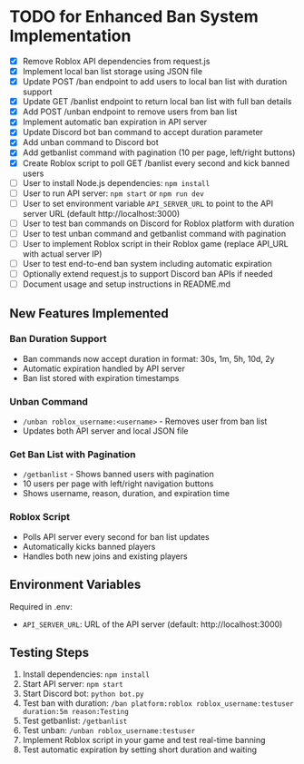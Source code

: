 # TODO for Enhanced Ban System Implementation

- [x] Remove Roblox API dependencies from request.js
- [x] Implement local ban list storage using JSON file
- [x] Update POST /ban endpoint to add users to local ban list with duration support
- [x] Update GET /banlist endpoint to return local ban list with full ban details
- [x] Add POST /unban endpoint to remove users from ban list
- [x] Implement automatic ban expiration in API server
- [x] Update Discord bot ban command to accept duration parameter
- [x] Add unban command to Discord bot
- [x] Add getbanlist command with pagination (10 per page, left/right buttons)
- [x] Create Roblox script to poll GET /banlist every second and kick banned users
- [ ] User to install Node.js dependencies: `npm install`
- [ ] User to run API server: `npm start` or `npm run dev`
- [ ] User to set environment variable `API_SERVER_URL` to point to the API server URL (default http://localhost:3000)
- [ ] User to test ban commands on Discord for Roblox platform with duration
- [ ] User to test unban command and getbanlist command with pagination
- [ ] User to implement Roblox script in their Roblox game (replace API_URL with actual server IP)
- [ ] User to test end-to-end ban system including automatic expiration
- [ ] Optionally extend request.js to support Discord ban APIs if needed
- [ ] Document usage and setup instructions in README.md

## New Features Implemented

### Ban Duration Support
- Ban commands now accept duration in format: 30s, 1m, 5h, 10d, 2y
- Automatic expiration handled by API server
- Ban list stored with expiration timestamps

### Unban Command
- `/unban roblox_username:<username>` - Removes user from ban list
- Updates both API server and local JSON file

### Get Ban List with Pagination
- `/getbanlist` - Shows banned users with pagination
- 10 users per page with left/right navigation buttons
- Shows username, reason, duration, and expiration time

### Roblox Script
- Polls API server every second for ban list updates
- Automatically kicks banned players
- Handles both new joins and existing players

## Environment Variables

Required in .env:
- `API_SERVER_URL`: URL of the API server (default: http://localhost:3000)

## Testing Steps

1. Install dependencies: `npm install`
2. Start API server: `npm start`
3. Start Discord bot: `python bot.py`
4. Test ban with duration: `/ban platform:roblox roblox_username:testuser duration:5m reason:Testing`
5. Test getbanlist: `/getbanlist`
6. Test unban: `/unban roblox_username:testuser`
7. Implement Roblox script in your game and test real-time banning
8. Test automatic expiration by setting short duration and waiting
